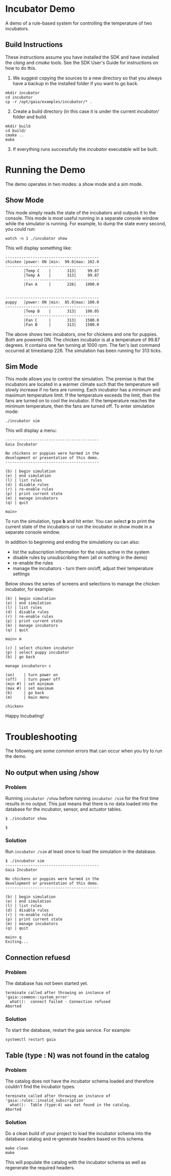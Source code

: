 # Incubator Demo
A demo of a rule-based system for controlling the temperature of two incubators.

## Build Instructions
These instructions assume you have installed the SDK and have installed the *clang* and *cmake* tools.  See the SDK User's Guide for instructions on how to do this.

1. We suggest copying the sources to a new directory so that you always have a backup in the installed folder if you want to go back.
```
mkdir incubator
cd incubator
cp -r /opt/gaia/examples/incubator/* .
```
2. Create a build directory (in this case it is under the current *incubator/* folder and build.
```
mkdir build
cd build/
cmake ..
make
```
3. If everything runs successfully the *incubator* executable will be built.

# Running the Demo
The demo operates in two modes:  a show mode and a sim mode.

## Show Mode
This mode simply reads the state of the incubators and outputs it to the console.  This mode is most useful running in a separate console window while the simulator is running.  For example, to dump the state every second, you could run:
```
watch -n 1 ./incubator show
```
This will display something like:
```
-----------------------------------------
chicken |power: ON |min:  99.0|max: 102.0
-----------------------------------------
        |Temp C    |       313|     99.87
        |Temp A    |       313|     99.87
        ---------------------------------
        |Fan A     |       226|    1000.0


-----------------------------------------
puppy   |power: ON |min:  85.0|max: 100.0
-----------------------------------------
        |Temp B    |       313|    100.05
        ---------------------------------
        |Fan C     |       313|    1500.0
        |Fan B     |       313|    1500.0
```
The above shows two incubators, one for chickens and one for puppies.  Both are powered ON.  The chicken incubator is at a temperature of 99.87 degrees.  It contains one fan turning at 1000 rpm.  The fan's last command occurred at timestamp 226.  The simulation has been running for 313 ticks.

## Sim Mode
This mode allows you to control the simulation. The premise is that the incubators are located in a warmer climate such that the temperature will slowly increase if no fans are running.  Each incubator has a minimum and maximum temperature limit.  If the temperature exceeds the limit, then the fans are turned on to cool the incubator.  If the temperature reaches the minimum temperature, then the fans are turned off. To enter simulation mode:
```
./incubator sim
```

This will display a menu:
```
-----------------------------------------
Gaia Incubator

No chickens or puppies were harmed in the
development or presentation of this demo.
-----------------------------------------

(b) | begin simulation
(e) | end simulation
(l) | list rules
(d) | disable rules
(r) | re-enable rules
(p) | print current state
(m) | manage incubators
(q) | quit

main>
```
To run the simulation, type **b** and hit enter.  You can select **p** to print the current state of the incubators or run the incubator in show mode in a separate console window.

In addition to beginning and ending the simulationy ou can also:
* list the subscription information for the rules active in the system
* disable rules by unsubscribing them (all or nothing in the demo)
* re-enable the rules
* manage the incubators - turn them on/off, adjust their temperature settings

Below shows the series of screens and selections to manage the chicken incubator, for example:
```
(b) | begin simulation
(e) | end simulation
(l) | list rules
(d) | disable rules
(r) | re-enable rules
(p) | print current state
(m) | manage incubators
(q) | quit

main> m

(c) | select chicken incubator
(p) | select puppy incubator
(b) | go back

manage incubators> c

(on)    | turn power on
(off)   | turn power off
(min #) | set minimum
(max #) | set maximum
(b)     | go back
(m)     | main menu

chicken>
```

Happy Incubating!

# Troubleshooting
The following are some common errors that can occur when you try to run the demo.

## No output when using /show
### Problem
Running `incubator /show` before running `incubator /sim` for the first time results in no output.  This just means that there is no data loaded into the database for the incubator, sensor, and actuator tables.
```
$ ./incubator show

$
```
### Solution
Run `incubator /sim` at least once to load the simulation in the database.
```
$ ./incubator sim
-----------------------------------------
Gaia Incubator

No chickens or puppies were harmed in the
development or presentation of this demo.
-----------------------------------------

(b) | begin simulation
(e) | end simulation
(l) | list rules
(d) | disable rules
(r) | re-enable rules
(p) | print current state
(m) | manage incubators
(q) | quit

main> q
Exiting...
```
## Connection refuesd
### Problem
The database has not been started yet.
```
terminate called after throwing an instance of 'gaia::common::system_error'
  what():  connect failed - Connection refused
Aborted
```
### Solution
To start the database, restart the gaia service.  For example:
```
systemctl restart gaia
```

## Table (type : N) was not found in the catalog
### Problem
The catalog does not have the incubator schema loaded and therefore couldn't find the incubator types.
```
terminate called after throwing an instance of 'gaia::rules::invalid_subscription'
  what():  Table (type:4) was not found in the catalog.
Aborted
```
### Solution
Do a clean build of your project to load the incubator schema into the database catalog and re-generate headers based on this schema.
```
make clean
make
```
This will populate the catalog with the incubator schema as well as regenerate the required headers.

